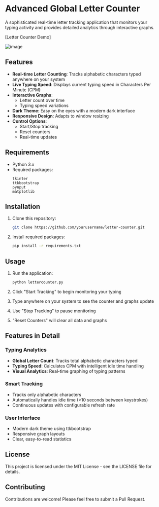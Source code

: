 
# Advanced Global Letter Counter

A sophisticated real-time letter tracking application that monitors your typing activity and provides detailed analytics through interactive graphs.

[Letter Counter Demo]

![image](https://github.com/user-attachments/assets/7e3e923d-7eb0-419e-bb95-d8fcd5bda773)

## Features

- **Real-time Letter Counting**: Tracks alphabetic characters typed anywhere on your system
- **Live Typing Speed**: Displays current typing speed in Characters Per Minute (CPM)
- **Interactive Graphs**: 
  - Letter count over time
  - Typing speed variations
- **Dark Theme**: Easy on the eyes with a modern dark interface
- **Responsive Design**: Adapts to window resizing
- **Control Options**:
  - Start/Stop tracking
  - Reset counters
  - Real-time updates

## Requirements

- Python 3.x
- Required packages:
  ```
  tkinter
  ttkbootstrap
  pynput
  matplotlib
  ```

## Installation

1. Clone this repository:
   ```bash
   git clone https://github.com/yourusername/letter-counter.git
   ```

2. Install required packages:
   ```bash
   pip install -r requirements.txt
   ```

## Usage

1. Run the application:
   ```bash
   python lettercounter.py
   ```

2. Click "Start Tracking" to begin monitoring your typing
3. Type anywhere on your system to see the counter and graphs update
4. Use "Stop Tracking" to pause monitoring
5. "Reset Counters" will clear all data and graphs

## Features in Detail

### Typing Analytics
- **Global Letter Count**: Tracks total alphabetic characters typed
- **Typing Speed**: Calculates CPM with intelligent idle time handling
- **Visual Analytics**: Real-time graphing of typing patterns

### Smart Tracking
- Tracks only alphabetic characters
- Automatically handles idle time (>10 seconds between keystrokes)
- Continuous updates with configurable refresh rate

### User Interface
- Modern dark theme using ttkbootstrap
- Responsive graph layouts
- Clear, easy-to-read statistics

## License

This project is licensed under the MIT License - see the LICENSE file for details.

## Contributing

Contributions are welcome! Please feel free to submit a Pull Request.
